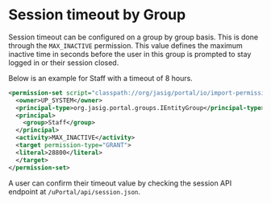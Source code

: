 # Session timeout by Group

Session timeout can be configured on a group by group basis. This is done
through the `MAX_INACTIVE` permission. This value defines the maximum
inactive time in seconds before the user in this group is prompted to stay
logged in or their session closed.

Below is an example for Staff with a timeout of 8 hours.

```xml
<permission-set script="classpath://org/jasig/portal/io/import-permission_set_v3-1.crn">
  <owner>UP_SYSTEM</owner>
  <principal-type>org.jasig.portal.groups.IEntityGroup</principal-type>
  <principal>
    <group>Staff</group>
  </principal>
  <activity>MAX_INACTIVE</activity>
  <target permission-type="GRANT">
  <literal>28800</literal>
  </target>
</permission-set>
```

A user can confirm their timeout value by checking the session API endpoint at
`/uPortal/api/session.json`.
